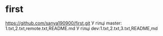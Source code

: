 # first
https://github.com/sanya190900/first.git
У гілці master: 1.txt,2.txt,remote.txt,README.md
У гілці dev:1.txt,2.txt,3.txt,README,md
